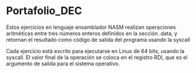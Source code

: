 # Portafolio_DEC
Estos ejercicios en lenguaje ensamblador NASM realizan operaciones aritméticas entre tres números enteros definidos en la sección .data, y retornan el resultado como código de salida del programa usando la syscall

Cada ejercicio está escrito para ejecutarse en Linux de 64 bits, usando la syscall. El valor final de la operación se coloca en el registro RDI, que es el argumento de salida para el sistema operativo.


